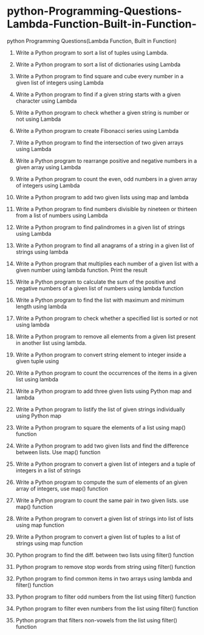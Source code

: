 # python-Programming-Questions-Lambda-Function-Built-in-Function-
python Programming Questions(Lambda Function, Built in Function)


1. Write a Python program to sort a list of tuples using Lambda.

  
3. Write a Python program to sort a list of dictionaries using Lambda

 
5. Write a Python program to find square and cube every number in a given list of
integers using Lambda


7. Write a Python program to find if a given string starts with a given character using
Lambda


9. Write a Python program to check whether a given string is number or not using
Lambda


11. Write a Python program to create Fibonacci series using Lambda

 
13. Write a Python program to find the intersection of two given arrays using Lambda

 
15. Write a Python program to rearrange positive and negative numbers in a given array
using Lambda


17. Write a Python program to count the even, odd numbers in a given array of integers
using Lambda


19. Write a Python program to add two given lists using map and lambda

 
21. Write a Python program to find numbers divisible by nineteen or thirteen from a list of
numbers using Lambda


23. Write a Python program to find palindromes in a given list of strings using Lambda

 
25. Write a Python program to find all anagrams of a string in a given list of strings using
lambda


27. Write a Python program that multiplies each number of a given list with a given
number using lambda function. Print the result


29. Write a Python program to calculate the sum of the positive and negative numbers of
a given list of numbers using lambda function


31. Write a Python program to find the list with maximum and minimum length using
lambda


33. Write a Python program to check whether a specified list is sorted or not using
lambda


35. Write a Python program to remove all elements from a given list present in another
list using lambda.


37. Write a Python program to convert string element to integer inside a given tuple using

 
39. Write a Python program to count the occurrences of the items in a given list using
lambda

41. Write a Python program to add three given lists using Python map and lambda

   
42. Write a Python program to listify the list of given strings individually using Python map

  
44. Write a Python program to square the elements of a list using map() function

  
46. Write a Python program to add two given lists and find the difference between lists.
Use map() function

47. Write a Python program to convert a given list of integers and a tuple of integers in a
list of strings


49. Write a Python program to compute the sum of elements of an given array of
integers, use map() function


51. Write a Python program to count the same pair in two given lists. use map() function

  
53. Write a Python program to convert a given list of strings into list of lists using map
function


55. Write a Python program to convert a given list of tuples to a list of strings using map
function


57. Python program to find the diff. between two lists using filter() function

 
59. Python program to remove stop words from string using filter() function

  
61. Python program to find common items in two arrays using lambda and filter() function

    
63. Python program to filter odd numbers from the list using filter() function

    
65. Python program to filter even numbers from the list using filter() function

    
67. Python program that filters non-vowels from the list using filter() function

